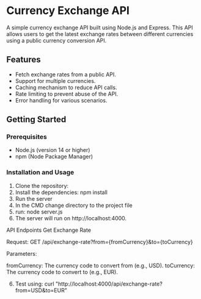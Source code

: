 # Currency Exchange API

A simple currency exchange API built using Node.js and Express. This API allows users to get the latest exchange rates between different currencies using a public currency conversion API.

## Features

- Fetch exchange rates from a public API.
- Support for multiple currencies.
- Caching mechanism to reduce API calls.
- Rate limiting to prevent abuse of the API.
- Error handling for various scenarios.

## Getting Started

### Prerequisites

- Node.js (version 14 or higher)
- npm (Node Package Manager)

### Installation and Usage

1. Clone the repository:
2. Install the dependencies: npm install
3. Run the server
4. In the CMD change directory to the project file
5. run: node server.js
6. The server will run on http://localhost:4000.

API Endpoints
Get Exchange Rate

Request: GET /api/exchange-rate?from={fromCurrency}&to={toCurrency}

Parameters:

fromCurrency: The currency code to convert from (e.g., USD).
toCurrency: The currency code to convert to (e.g., EUR).

6. Test using: curl "http://localhost:4000/api/exchange-rate?from=USD&to=EUR" 
